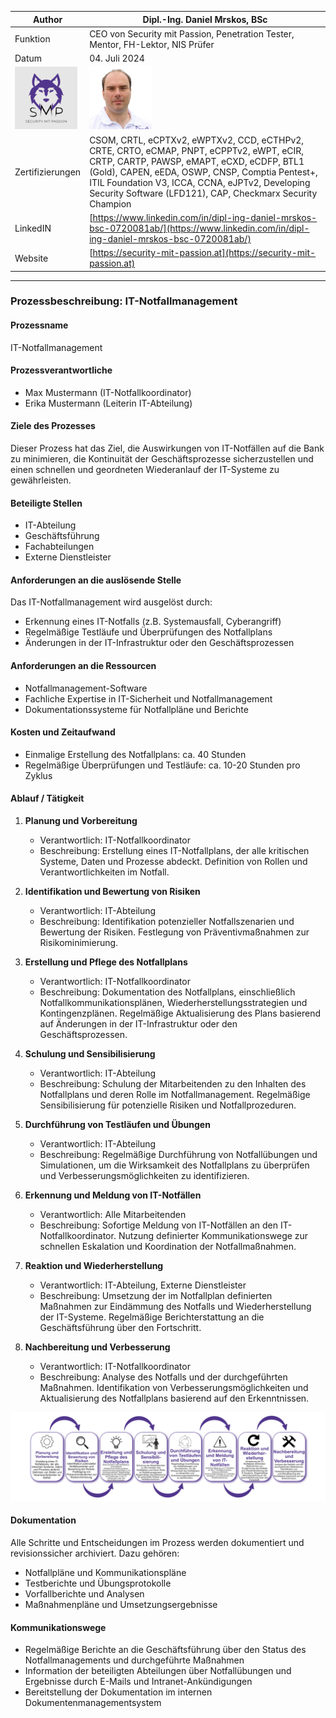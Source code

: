 | Author | Dipl.-Ing. Daniel Mrskos, BSc |  
|--------|---------------------------------------------------------------|   
| Funktion | CEO von Security mit Passion, Penetration Tester, Mentor, FH-Lektor, NIS Prüfer |                               
| Datum  | 04. Juli 2024                                                 |
| <img src="SMP_LOGO.png" alt="Firmenlogo" width="100"/>    | <img src="daniel.jpeg" alt="Author" width="100"/>                         |                                              |
| Zertifizierungen  | CSOM, CRTL, eCPTXv2, eWPTXv2, CCD, eCTHPv2, CRTE, CRTO, eCMAP, PNPT, eCPPTv2, eWPT, eCIR, CRTP, CARTP, PAWSP, eMAPT, eCXD, eCDFP, BTL1 (Gold), CAPEN, eEDA, OSWP, CNSP, Comptia Pentest+, ITIL Foundation V3, ICCA, CCNA, eJPTv2, Developing Security Software (LFD121), CAP, Checkmarx Security Champion                                         |
| LinkedIN  | [https://www.linkedin.com/in/dipl-ing-daniel-mrskos-bsc-0720081ab/](https://www.linkedin.com/in/dipl-ing-daniel-mrskos-bsc-0720081ab/)  
| Website  | [https://security-mit-passion.at](https://security-mit-passion.at)  

---
### Prozessbeschreibung: IT-Notfallmanagement

#### Prozessname
IT-Notfallmanagement

#### Prozessverantwortliche
- Max Mustermann (IT-Notfallkoordinator)
- Erika Mustermann (Leiterin IT-Abteilung)

#### Ziele des Prozesses
Dieser Prozess hat das Ziel, die Auswirkungen von IT-Notfällen auf die Bank zu minimieren, die Kontinuität der Geschäftsprozesse sicherzustellen und einen schnellen und geordneten Wiederanlauf der IT-Systeme zu gewährleisten.

#### Beteiligte Stellen
- IT-Abteilung
- Geschäftsführung
- Fachabteilungen
- Externe Dienstleister

#### Anforderungen an die auslösende Stelle
Das IT-Notfallmanagement wird ausgelöst durch:
- Erkennung eines IT-Notfalls (z.B. Systemausfall, Cyberangriff)
- Regelmäßige Testläufe und Überprüfungen des Notfallplans
- Änderungen in der IT-Infrastruktur oder den Geschäftsprozessen

#### Anforderungen an die Ressourcen
- Notfallmanagement-Software
- Fachliche Expertise in IT-Sicherheit und Notfallmanagement
- Dokumentationssysteme für Notfallpläne und Berichte

#### Kosten und Zeitaufwand
- Einmalige Erstellung des Notfallplans: ca. 40 Stunden
- Regelmäßige Überprüfungen und Testläufe: ca. 10-20 Stunden pro Zyklus

#### Ablauf / Tätigkeit

1. **Planung und Vorbereitung**
   - Verantwortlich: IT-Notfallkoordinator
   - Beschreibung: Erstellung eines IT-Notfallplans, der alle kritischen Systeme, Daten und Prozesse abdeckt. Definition von Rollen und Verantwortlichkeiten im Notfall.

2. **Identifikation und Bewertung von Risiken**
   - Verantwortlich: IT-Abteilung
   - Beschreibung: Identifikation potenzieller Notfallszenarien und Bewertung der Risiken. Festlegung von Präventivmaßnahmen zur Risikominimierung.

3. **Erstellung und Pflege des Notfallplans**
   - Verantwortlich: IT-Notfallkoordinator
   - Beschreibung: Dokumentation des Notfallplans, einschließlich Notfallkommunikationsplänen, Wiederherstellungsstrategien und Kontingenzplänen. Regelmäßige Aktualisierung des Plans basierend auf Änderungen in der IT-Infrastruktur oder den Geschäftsprozessen.

4. **Schulung und Sensibilisierung**
   - Verantwortlich: IT-Abteilung
   - Beschreibung: Schulung der Mitarbeitenden zu den Inhalten des Notfallplans und deren Rolle im Notfallmanagement. Regelmäßige Sensibilisierung für potenzielle Risiken und Notfallprozeduren.

5. **Durchführung von Testläufen und Übungen**
   - Verantwortlich: IT-Abteilung
   - Beschreibung: Regelmäßige Durchführung von Notfallübungen und Simulationen, um die Wirksamkeit des Notfallplans zu überprüfen und Verbesserungsmöglichkeiten zu identifizieren.

6. **Erkennung und Meldung von IT-Notfällen**
   - Verantwortlich: Alle Mitarbeitenden
   - Beschreibung: Sofortige Meldung von IT-Notfällen an den IT-Notfallkoordinator. Nutzung definierter Kommunikationswege zur schnellen Eskalation und Koordination der Notfallmaßnahmen.

7. **Reaktion und Wiederherstellung**
   - Verantwortlich: IT-Abteilung, Externe Dienstleister
   - Beschreibung: Umsetzung der im Notfallplan definierten Maßnahmen zur Eindämmung des Notfalls und Wiederherstellung der IT-Systeme. Regelmäßige Berichterstattung an die Geschäftsführung über den Fortschritt.

8. **Nachbereitung und Verbesserung**
   - Verantwortlich: IT-Notfallkoordinator
   - Beschreibung: Analyse des Notfalls und der durchgeführten Maßnahmen. Identifikation von Verbesserungsmöglichkeiten und Aktualisierung des Notfallplans basierend auf den Erkenntnissen.

<img src="12_prozessgrafik.png" alt="Prozessgrafik" width="800"/> 

#### Dokumentation
Alle Schritte und Entscheidungen im Prozess werden dokumentiert und revisionssicher archiviert. Dazu gehören:
- Notfallpläne und Kommunikationspläne
- Testberichte und Übungsprotokolle
- Vorfallberichte und Analysen
- Maßnahmenpläne und Umsetzungsergebnisse

#### Kommunikationswege
- Regelmäßige Berichte an die Geschäftsführung über den Status des Notfallmanagements und durchgeführte Maßnahmen
- Information der beteiligten Abteilungen über Notfallübungen und Ergebnisse durch E-Mails und Intranet-Ankündigungen
- Bereitstellung der Dokumentation im internen Dokumentenmanagementsystem
